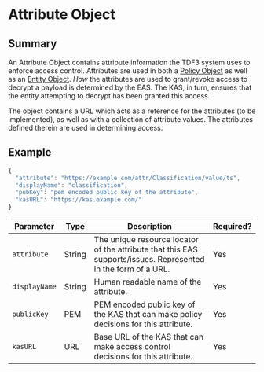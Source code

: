 # Attribute Object

## Summary
An Attribute Object contains attribute information the TDF3 system uses to enforce access control. Attributes are used in both a [Policy Object](PolicyObject.md) as well as an [Entity Object](EntityObject.md). _How_ the attributes are used to grant/revoke access to decrypt a payload is determined by the EAS. The KAS, in turn, ensures that the entity attempting to decrypt has been granted this access.

The object contains a URL which acts as a reference for the attributes (to be implemented), as well as with a collection of attribute values. The attributes defined therein are used in determining access.


## Example

```javascript
{
  "attribute": "https://example.com/attr/Classification/value/ts",
  "displayName": "classification",
  "pubKey": "pem encoded public key of the attribute",
  "kasURL": "https://kas.example.com/"
}
```

|Parameter|Type|Description|Required?|
|---|---|---|---|
|`attribute`|String|The unique resource locator of the attribute that this EAS supports/issues. Represented in the form of a URL.|Yes|
|`displayName`|String|Human readable name of the attribute.|Yes|
|`publicKey`|PEM|PEM encoded public key of the KAS that can make policy decisions for this attribute.|Yes|
|`kasURL`|URL|Base URL of the KAS that can make access control decisions for this attribute.|Yes|
